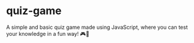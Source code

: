 # quiz-game

A simple and basic quiz game made using JavaScript, where you can test your knowledge in a fun way! 🎮🧠
